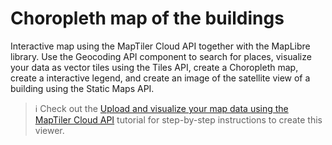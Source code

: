# Choropleth map of the buildings

Interactive map using the MapTiler Cloud API together with the MapLibre library. Use the Geocoding API component to search for places, visualize your data as vector tiles using the Tiles API, create a Choropleth map, create a interactive legend, and create an image of the satellite view of a building using the Static Maps API.

> :information_source: Check out the [Upload and visualize your map data using the MapTiler Cloud API]() tutorial for step-by-step instructions to create this viewer.